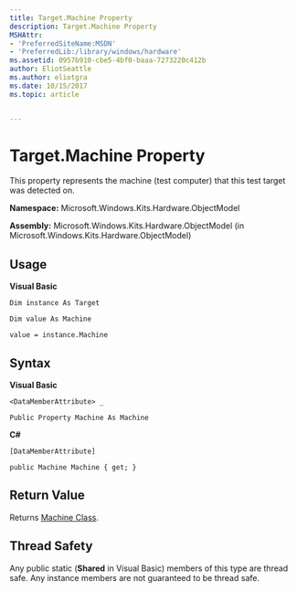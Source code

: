 ```yaml
---
title: Target.Machine Property
description: Target.Machine Property
MSHAttr:
- 'PreferredSiteName:MSDN'
- 'PreferredLib:/library/windows/hardware'
ms.assetid: 0957b910-cbe5-4bf0-baaa-7273220c412b
author: EliotSeattle
ms.author: eliotgra
ms.date: 10/15/2017
ms.topic: article


---
```


# Target.Machine Property


This property represents the machine (test computer) that this test target was detected on.

**Namespace:** Microsoft.Windows.Kits.Hardware.ObjectModel

**Assembly:** Microsoft.Windows.Kits.Hardware.ObjectModel (in Microsoft.Windows.Kits.Hardware.ObjectModel)

## <span id="Usage"></span><span id="usage"></span><span id="USAGE"></span>Usage


**Visual Basic**

`Dim instance As Target`

`Dim value As Machine`

`value = instance.Machine`

## <span id="Syntax"></span><span id="syntax"></span><span id="SYNTAX"></span>Syntax


**Visual Basic**

`<DataMemberAttribute> _`

`Public Property Machine As Machine`

**C#**

`[DataMemberAttribute]`

`public Machine Machine { get; }`

## <span id="Return_Value"></span><span id="return_value"></span><span id="RETURN_VALUE"></span>Return Value


Returns [Machine Class](machine-class.md).

## <span id="Thread_Safety"></span><span id="thread_safety"></span><span id="THREAD_SAFETY"></span>Thread Safety


Any public static (**Shared** in Visual Basic) members of this type are thread safe. Any instance members are not guaranteed to be thread safe.

 

 






